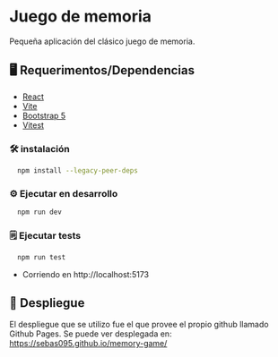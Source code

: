 # Juego de memoria

Pequeña aplicación del clásico juego de memoria.

## 🖥 Requerimentos/Dependencias

- [React](https://reactjs.org/)
- [Vite](https://vitejs.dev/)
- [Bootstrap 5](https://getbootstrap.com/docs/5.0/getting-started/introduction/)
- [Vitest](https://vitest.dev/)

### 🛠 instalación

```bash
  npm install --legacy-peer-deps
```

### ⚙️ Ejecutar en desarrollo

```bash
  npm run dev
```

### 🗒️ Ejecutar tests

```bash
  npm run test
```

- Corriendo en http://localhost:5173

## 🔗 Despliegue

El despliegue que se utilizo fue el que provee el propio github llamado Github Pages.
Se puede ver desplegada en: https://sebas095.github.io/memory-game/